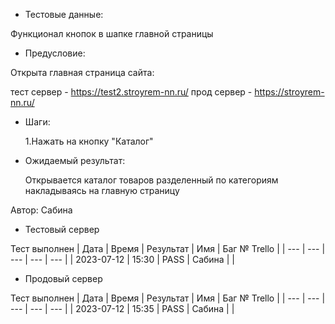 * Тестовые данные:

 Функционал кнопок в шапке главной страницы
 
* Предусловие:

 Открыта главная страница сайта:
 
 тест сервер - https://test2.stroyrem-nn.ru/ 
 прод сервер - https://stroyrem-nn.ru/

* Шаги:

  1.Нажать на кнопку "Каталог"

* Ожидаемый результат:

  Открывается каталог товаров разделенный по категориям накладываясь на главную страницу


Автор: Сабина

* Тестовый сервер 

Тест выполнен
| Дата | Время | Результат | Имя | Баг № Trello |
| --- | --- | --- | --- | --- |
| 2023-07-12 | 15:30 | PASS | Сабина |   | 

* Продовый сервер

Тест выполнен
| Дата | Время | Результат | Имя | Баг № Trello |
| --- | --- | --- | --- | --- |
| 2023-07-12 | 15:35 | PASS | Сабина |   | 
